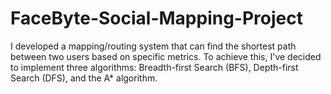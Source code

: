 # FaceByte-Social-Mapping-Project
I developed a mapping/routing system that can find the shortest path between two users based on specific metrics. To achieve this, I've decided to implement three algorithms: Breadth-first Search (BFS), Depth-first Search (DFS), and the A* algorithm. 
